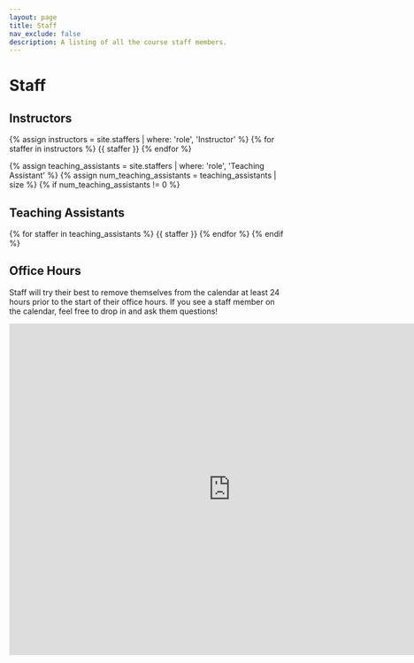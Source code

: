```yaml
---
layout: page
title: Staff
nav_exclude: false
description: A listing of all the course staff members.
---
```


# Staff

## Instructors

{% assign instructors = site.staffers | where: 'role', 'Instructor' %}
{% for staffer in instructors %}
{{ staffer }}
{% endfor %}

{% assign teaching_assistants = site.staffers | where: 'role', 'Teaching Assistant' %}
{% assign num_teaching_assistants = teaching_assistants | size %}
{% if num_teaching_assistants != 0 %}
## Teaching Assistants

{% for staffer in teaching_assistants %}
{{ staffer }}
{% endfor %}
{% endif %}

## Office Hours

Staff will try their best to remove themselves from the calendar at least 24 hours prior to the start of their office hours. If you see a staff member on the calendar, feel free to drop in and ask them questions!

<iframe src="https://calendar.google.com/calendar/embed?height=600&wkst=1&ctz=America%2FLos_Angeles&mode=WEEK&showPrint=0&src=Y19zNHVpbDdwa2d0NXZnYTRtNzAwYTVuaWRuNEBncm91cC5jYWxlbmRhci5nb29nbGUuY29t&color=%23F4511E" style="border-width:0" width="800" height="600" frameborder="0" scrolling="no"></iframe>